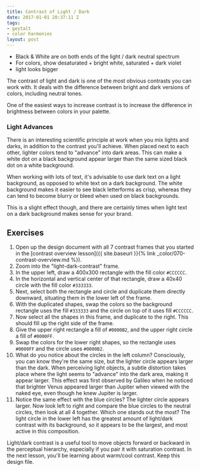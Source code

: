 ```yaml
---
title: Contrast of Light / Dark
date: 2017-01-01 20:37:11 Z
tags:
- gestalt
- color harmonies
layout: post
---
```


* Black & White are on both ends of the light / dark neutral spectrum
* For colors, show desaturated + bright white, saturated + dark violet
* light looks bigger

The contrast of light and dark is one of the most obvious contrasts you can work with. It deals with the difference between bright and dark versions of colors, including neutral tones.

One of the easiest ways to increase contrast is to increase the difference in brightness between colors in your palette.

### Light Advances

There is an interesting scientific principle at work when you mix lights and darks, in addition to the contrast you'll achieve. When placed next to each other, lighter colors tend to "advance" into dark areas. This can make a white dot on a black background appear larger than the same sized black dot on a white background.

When working with lots of text, it's advisable to use dark text on a light background, as opposed to white text on a dark background. The white background makes it easier to see black letterforms as crisp, whereas they can tend to become blurry or bleed when used on black backgrounds.

This is a slight effect though, and there are certainly times when light text on a dark background makes sense for your brand.

<!--more-->
## Exercises

1. Open up the design document with all 7 contrast frames that you started in the [contrast overview lesson]({{ site.baseurl }}{% link _color/070-contrast-overview.md %}).
2. Zoom into the "light-dark-contrast" frame.
3. In the upper left, draw a 400x300 rectangle with the fill color `#CCCCCC`.
4. In the horizontal and vertical center of that rectangle, draw a 40x40 circle with the fill color `#333333`.
5. Next, select both the rectangle and circle and duplicate them directly downward, situating them in the lower left of the frame.
6. With the duplicated shapes, swap the colors so the background rectangle uses the fill `#333333` and the circle on top of it uses fill `#CCCCCC`.
7. Now select all the shapes in this frame, and duplicate to the right. This should fill up the right side of the frame.
8. Give the upper right rectangle a fill of `#0000B2`, and the upper right circle a fill of `#0000FF`.
9. Swap the colors for the lower right shapes, so the rectangle uses `#0000FF` and the circle uses `#0000B2`.
10. What do you notice about the circles in the left column? Consciously, you can know they're the same size, but the lighter circle appears larger than the dark. When perceiving light objects, a subtle distortion takes place where the light seems to "advance" into the dark area, making it appear larger. This effect was first observed by Galileo when he noticed that brighter Venus appeared larger than Jupiter when viewed with the naked eye, even though he knew Jupiter is larger.
11. Notice the same effect with the blue circles? The lighter circle appears larger. Now look left to right and compare the blue circles to the neutral circles, then look at all 4 together. Which one stands out the most? The light circle in the lower left has the greatest amount of light/dark contrast with its background, so it appears to be the largest, and most active in this composition.

Light/dark contrast is a useful tool to move objects forward or backward in the perceptual hierarchy, especially if you pair it with saturation contrast. In the next lesson, you'll be learning about warm/cool contrast. Keep this design file.
